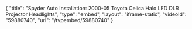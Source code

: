 {
    "title": "Spyder Auto Installation: 2000-05 Toyota Celica Halo LED DLR Projector Headlights",
    "type": "embed",
    "layout": "iframe-static",
    "videoId": "59880740",
    "url": "\/tvpembed\/59880740"
}